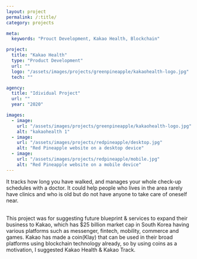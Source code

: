 ```yaml
---
layout: project
permalink: /:title/
category: projects

meta:
  keywords: "Prouct Development, Kakao Health, Blockchain"

project:
  title: "Kakao Health"
  type: "Product Development"
  url: ""
  logo: "/assets/images/projects/greenpineapple/kakaohealth-logo.jpg"
  tech: ""

agency:
  title: "Idividual Project"
  url: ""
  year: "2020"

images:
  - image:
    url: "/assets/images/projects/greenpineapple/kakaohealth-logo.jpg"
    alt: "kakaohealth 1"
  - image:
    url: "/assets/images/projects/redpineapple/desktop.jpg"
    alt: "Red Pineapple website on a desktop device"
  - image:
    url: "/assets/images/projects/redpineapple/mobile.jpg"
    alt: "Red Pineapple website on a mobile device"
---
```

<p>It tracks how long you have walked, and manages your whole check-up schedules with a doctor. It could help people who lives in the area rarely have clinics and who is old but do not have anyone to take care of oneself near.</p>
<br>This project was for suggesting future blueprint & services to expand their business to Kakao, which has $25 billion market cap in South Korea having various platforms such as messenger, fintech, mobility, commerce and games. Kakao has made a coin(Klay) that can be used in their broad platforms using blockchain technology already, so by using coins as a motivation, I suggested Kakao Health & Kakao Track.
